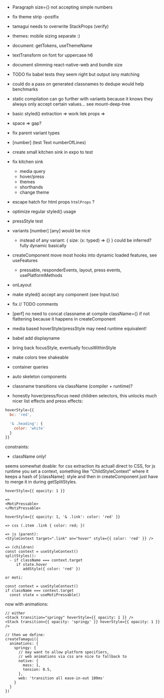 - Paragraph size={} not accepting simple numbers
- fix theme strip -postfix
- tamagui needs to overwrite StackProps (verify)
- themes: mobile sizing separate :)

- document: getTokens, useThemeName
- textTransform on font for uppercase h6
- document slimming react-native-web and bundle size
- TODO fix babel tests they seem right but output isny matching
- could do a pass on generated classnames to dedupe would help benchmarks
- static compilation can go further with variants because it knows they always only accept certain values... see mount-deep-tree
- basic styled() extraction => work liek props => <YStack />
- space => gap?
- fix parent variant types
- [number] (test Text numberOfLines)
- create small kitchen sink in expo to test
- fix kitchen sink
  - media query
  - hover/press
  - themes
  - shorthands
  - change theme

- escape hatch for html props `htmlProps` ?
- optimize regular styled() usage
- pressStyle test
- variants [number] [any] would be nice
  - instead of any variant: { size: (x: typed) => {} } could be inferred? fully dynamic basically
- createComponent move most hooks into dynamic loaded features, see useFeatures
  - pressable, responderEvents, layout, press events, usePlatformMethods
- onLayout
- make styled() accept any component (see Input.tsx)
- fix // TODO comments
- [perf] no need to concat classname at compile className={} if not flattening because it happens in createComponent
- media based hoverStyle/pressStyle may need runtime equivalent!
- babel add displayname
- bring back focusStyle, eventually focusWithinStyle
- make colors tree shakeable
- container queries
- auto skeleton components


- classname transitions via className (compiler + runtime)?
- honestly hover/press/focus need children selectors, this unlocks much nicer list effects and press effects:

```jsx
hoverStyle={{
  bc: 'red',

  '& .heading': {
    color: 'white'
  }
}}
```

constraints: 
  - className only!

seems somewhat doable: for css extraction its actuall direct to CSS, for js runtime you set a context, something like "ChildStyleContext" where it keeps a hash of [className]: style and then in createComponent just have to merge it in during getSplitStyles.

```tsx
hoverStyle={{ opacity: 1 }}

=> 
<MotiPressable>
</MotiPressable>

hoverStyle={{ opacity: 1, '& .link': color: 'red' }}

=> css (.item .link { color: red; })

=> js (parent):
<StyleContext target=".link" on="hover" style={{ color: 'red' }} />

=> (children)
const context = useStyleContext()
splitStyles():
  - if className === context.target
     if state.hover
        addStyle({ color: 'red' })

or moti:

const context = useStyleContext()
if className === context.target
  const state = useMotiPressable()

```


now with animations:


```tsx
// either
<Stack transition="springy" hoverStyle={{ opacity: 1 }} />
<Stack transition={{ opacity: 'springy' }} hoverStyle={{ opacity: 1 }} />

// then we define:
createTamagui({
  animations: {
    springy: {
      // may want to allow platform specifiers,
      // web animations via css are nice to fallback to
      native: {
        mass: 1,
        tension: 0.5,
      },
      web: 'transition all ease-in-out 100ms'
    }
  }
})
```
